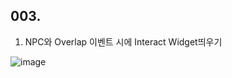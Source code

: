 ## 003.

1. NPC와 Overlap 이벤트 시에 Interact Widget띄우기

![image](https://github.com/HanYooTae/MonsterQuest/assets/41534351/d9e02aa4-374a-48f6-94ef-5dbe8e591bab)
